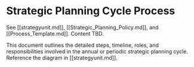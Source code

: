 # Strategic Planning Cycle Process

See [[strategyunit.md]], [[Strategic_Planning_Policy.md]], and [[Process_Template.md]]. Content TBD.

This document outlines the detailed steps, timeline, roles, and responsibilities involved in the annual or periodic strategic planning cycle. Reference the diagram in [[strategyunit.md]]. 